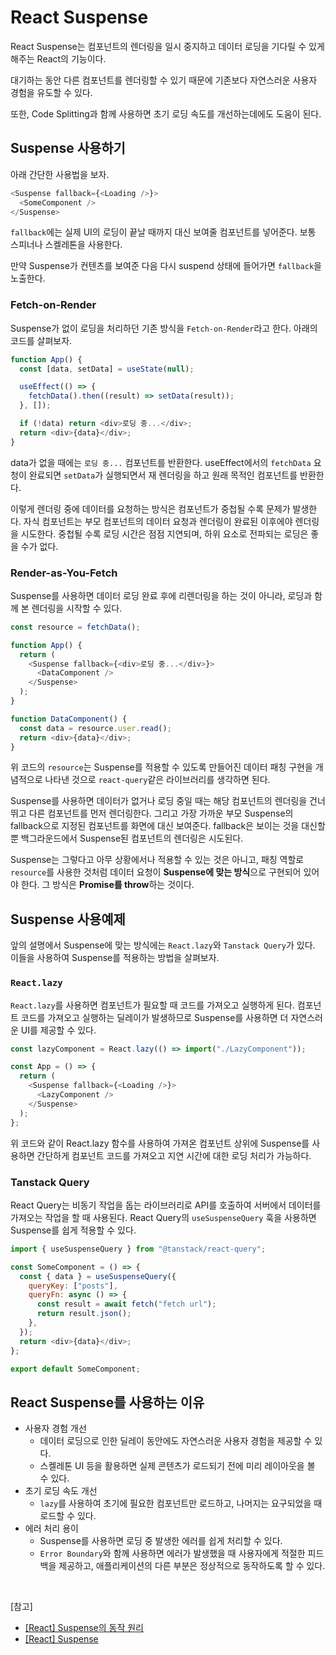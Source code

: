 # React Suspense

React Suspense는 컴포넌트의 렌더링을 일시 중지하고 데이터 로딩을 기다릴 수 있게 해주는 React의 기능이다.

대기하는 동안 다른 컴포넌트를 렌더링할 수 있기 때문에 기존보다 자연스러운 사용자 경험을 유도할 수 있다.

또한, Code Splitting과 함께 사용하면 초기 로딩 속도를 개선하는데에도 도움이 된다.

## Suspense 사용하기

아래 간단한 사용법을 보자.

```js
<Suspense fallback={<Loading />}>
  <SomeComponent />
</Suspense>
```

`fallback`에는 실제 UI의 로딩이 끝날 때까지 대신 보여줄 컴포넌트를 넣어준다. 보통 스피너나 스켈레톤을 사용한다.

만약 Suspense가 컨텐츠를 보여준 다음 다시 suspend 상태에 들어가면 `fallback`을 노출한다.

### Fetch-on-Render

Suspense가 없이 로딩을 처리하던 기존 방식을 `Fetch-on-Render`라고 한다. 아래의 코드를 살펴보자.

```js
function App() {
  const [data, setData] = useState(null);

  useEffect(() => {
    fetchData().then((result) => setData(result));
  }, []);

  if (!data) return <div>로딩 중...</div>;
  return <div>{data}</div>;
}
```

data가 없을 때에는 `로딩 중...` 컴포넌트를 반환한다. useEffect에서의 `fetchData` 요청이 완료되면 `setData`가 실행되면서 재 렌더링을 하고 원래 목적인 컴포넌트를 반환한다.

이렇게 렌더링 중에 데이터를 요청하는 방식은 컴포넌트가 중첩될 수록 문제가 발생한다. 자식 컴포넌트는 부모 컴포넌트의 데이터 요청과 렌더링이 완료된 이후에야 렌더링을 시도한다. 중첩될 수록 로딩 시간은 점점 지연되며, 하위 요소로 전파되는 로딩은 좋을 수가 없다.

### Render-as-You-Fetch

Suspense를 사용하면 데이터 로딩 완료 후에 리렌더링을 하는 것이 아니라, 로딩과 함께 본 렌더링을 시작할 수 있다.

```js
const resource = fetchData();

function App() {
  return (
    <Suspense fallback={<div>로딩 중...</div>}>
      <DataComponent />
    </Suspense>
  );
}

function DataComponent() {
  const data = resource.user.read();
  return <div>{data}</div>;
}
```

위 코드의 `resource`는 Suspense를 적용할 수 있도록 만들어진 데이터 패칭 구현을 개념적으로 나타낸 것으로 `react-query`같은 라이브러리를 생각하면 된다.

Suspense를 사용하면 데이터가 없거나 로딩 중일 때는 해당 컴포넌트의 렌더링을 건너뛰고 다른 컴포넌트를 먼저 렌더링한다. 그리고 가장 가까운 부모 Suspense의 fallback으로 지정된 컴포넌트를 화면에 대신 보여준다. fallback은 보이는 것을 대신할 뿐 백그라운드에서 Suspense된 컴포넌트의 렌더링은 시도된다.

Suspense는 그렇다고 아무 상황에서나 적용할 수 있는 것은 아니고, 패칭 역할로 `resource`를 사용한 것처럼 데이터 요청이 **Suspense에 맞는 방식**으로 구현되어 있어야 한다. 그 방식은 **Promise를 throw**하는 것이다.

## Suspense 사용예제

앞의 설명에서 Suspense에 맞는 방식에는 `React.lazy`와 `Tanstack Query`가 있다. 이들을 사용하여 Suspense를 적용하는 방법을 살펴보자.

### `React.lazy`

`React.lazy`를 사용하면 컴포넌트가 필요할 때 코드를 가져오고 실행하게 된다. 컴포넌트 코드를 가져오고 실행하는 딜레이가 발생하므로 Suspense를 사용하면 더 자연스러운 UI를 제공할 수 있다.

```js
const lazyComponent = React.lazy(() => import("./LazyComponent"));

const App = () => {
  return (
    <Suspense fallback={<Loading />}>
      <LazyComponent />
    </Suspense>
  );
};
```

위 코드와 같이 React.lazy 함수를 사용하여 가져온 컴포넌트 상위에 Suspense를 사용하면 간단하게 컴포넌트 코드를 가져오고 지연 시간에 대한 로딩 처리가 가능하다.

### Tanstack Query

React Query는 비동기 작업을 돕는 라이브러리로 API를 호출하여 서버에서 데이터를 가져오는 작업을 할 때 사용된다. React Query의 `useSuspenseQuery` 훅을 사용하면 Suspense를 쉽게 적용할 수 있다.

```js
import { useSuspenseQuery } from "@tanstack/react-query";

const SomeComponent = () => {
  const { data } = useSuspenseQuery({
    queryKey: ["posts"],
    queryFn: async () => {
      const result = await fetch("fetch url");
      return result.json();
    },
  });
  return <div>{data}</div>;
};

export default SomeComponent;
```

## React Suspense를 사용하는 이유

- 사용자 경험 개선
  - 데이터 로딩으로 인한 딜레이 동안에도 자연스러운 사용자 경험을 제공할 수 있다.
  - 스켈레톤 UI 등을 활용하면 실제 콘텐츠가 로드되기 전에 미리 레이아웃을 볼 수 있다.
- 초기 로딩 속도 개선
  - `lazy`를 사용하여 초기에 필요한 컴포넌트만 로드하고, 나머지는 요구되었을 때 로드할 수 있다.
- 에러 처리 용이
  - Suspense를 사용하면 로딩 중 발생한 에러를 쉽게 처리할 수 있다.
  - `Error Boundary`와 함께 사용하면 에러가 발생했을 때 사용자에게 적절한 피드백을 제공하고, 애플리케이션의 다른 부분은 정상적으로 동작하도록 할 수 있다.

<br/>

[참고]

- [[React] Suspense의 동작 원리](https://velog.io/@shinhw371/React-suspense-throw)
- [[React] Suspense](https://beomy.github.io/tech/react/suspense/)
